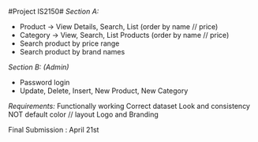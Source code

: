 #Project IS2150#
_Section A:_
* Product ->  View Details, Search, List (order by name // price)
* Category -> View, Search, List Products (order by name // price)
* Search product by price range
* Search product by brand names

_Section B: (Admin)_
* Password login
* Update, Delete, Insert, New Product, New Category


_Requirements:_
Functionally working
Correct dataset
Look and consistency
NOT default color // layout
Logo and Branding

Final Submission : April 21st

